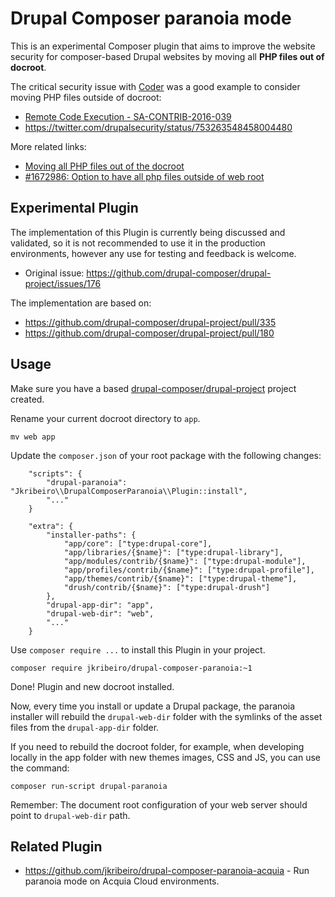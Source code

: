 # Drupal Composer paranoia mode
This is an experimental Composer plugin that aims to improve the website security for composer-based Drupal websites by moving all __PHP files out of docroot__.

The critical security issue with [Coder](https://www.drupal.org/project/coder) was a good example to consider moving PHP files outside of docroot: 
- [Remote Code Execution - SA-CONTRIB-2016-039](https://www.drupal.org/node/2765575)
- https://twitter.com/drupalsecurity/status/753263548458004480

More related links:
- [Moving all PHP files out of the docroot](https://www.drupal.org/node/2767907)
- [#1672986: Option to have all php files outside of web root](https://www.drupal.org/node/1672986)

## Experimental Plugin
The implementation of this Plugin is currently being discussed and validated, so it is not recommended to use it in the production environments, however any use for testing and feedback is welcome.
- Original issue: https://github.com/drupal-composer/drupal-project/issues/176

The implementation are based on:
- https://github.com/drupal-composer/drupal-project/pull/335
- https://github.com/drupal-composer/drupal-project/pull/180

## Usage
Make sure you have a based [drupal-composer/drupal-project](https://github.com/drupal-composer/drupal-project) project created.

Rename your current docroot directory to `app`.
```
mv web app
```

Update the `composer.json` of your root package with the following changes:
```
    "scripts": {
        "drupal-paranoia": "Jkribeiro\\DrupalComposerParanoia\\Plugin::install",
        "..."
    }
```
```
    "extra": {
        "installer-paths": {
            "app/core": ["type:drupal-core"],
            "app/libraries/{$name}": ["type:drupal-library"],
            "app/modules/contrib/{$name}": ["type:drupal-module"],
            "app/profiles/contrib/{$name}": ["type:drupal-profile"],
            "app/themes/contrib/{$name}": ["type:drupal-theme"],
            "drush/contrib/{$name}": ["type:drupal-drush"]
        },
        "drupal-app-dir": "app",
        "drupal-web-dir": "web",
        "..."
    }
```

Use `composer require ...` to install this Plugin in your project.
```
composer require jkribeiro/drupal-composer-paranoia:~1
```

Done! Plugin and new docroot installed.

Now, every time you install or update a Drupal package, the paranoia installer will rebuild the `drupal-web-dir` folder with the symlinks of the asset files from the `drupal-app-dir` folder.

If you need to rebuild the docroot folder, for example, when developing locally in the app folder with new themes images, CSS and JS, you can use the command:
```
composer run-script drupal-paranoia
```
Remember: The document root configuration of your web server should point to `drupal-web-dir` path.

## Related Plugin
- https://github.com/jkribeiro/drupal-composer-paranoia-acquia - Run paranoia mode on Acquia Cloud environments.
